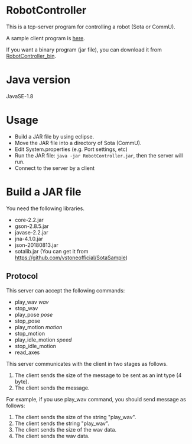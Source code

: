 # RobotController

This is a tcp-server program for controlling a robot (Sota or CommU).

A sample client program is [here](https://github.com/social-robotics-lab/robotcontroller_client).

If you want a binary program (jar file), you can download it from [RobotController_bin](https://github.com/social-robotics-lab/RobotController_bin).


# Java version
JavaSE-1.8

# Usage
- Build a JAR file by using eclipse.
- Move the JAR file into a directory of Sota (CommU).
- Edit System.properties (e.g. Port settings, etc)
- Run the JAR file: `java -jar RobotController.jar`, then the server will run.
- Connect to the server by a client

# Build a JAR file
You need the following libraries.
- core-2.2.jar
- gson-2.8.5.jar
- javase-2.2.jar
- jna-4.1.0.jar
- json-20180813.jar
- sotalib.jar (You can get it from https://github.com/vstoneofficial/SotaSample)


## Protocol

This server can accept the following commands:
- play_wav *wav*
- stop_wav
- play_pose *pose*
- stop_pose
- play_motion *motion*
- stop_motion
- play_idle_motion *speed*
- stop_idle_motion
- read_axes


This server communicates with the client in two stages as follows.
1. The client sends the size of the message to be sent as an int type (4 byte).
2. The client sends the message.

For example, if you use play_wav command, you should send message as follows:
1. The client sends the size of the string "play_wav".
2. The client sends the string "play_wav".
3. The client sends the size of the wav data.
4. The client sends the wav data.

